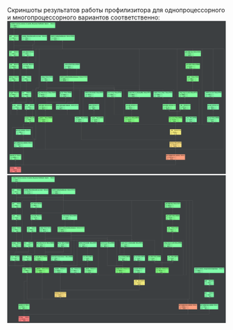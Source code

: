 Скриншоты результатов работы профилизитора для однопроцессорного и многопроцессорного вариантов соответственно:
![alt text](https://github.com/BlessedDrained/Yakovlenko/blob/main/3.2.2/singleprocess_graph.png)
![alt text](https://github.com/BlessedDrained/Yakovlenko/blob/main/3.2.2/multiprocessor_graph.png)
